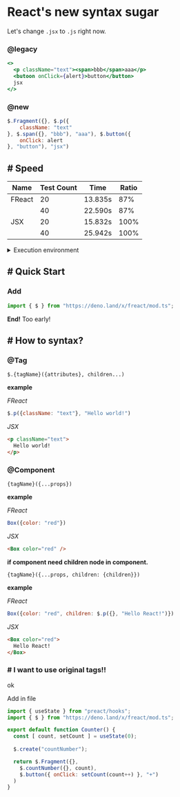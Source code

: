 # React's new syntax sugar

Let's change `.jsx` to `.js` right now.

### @legacy
```jsx
<>
  <p className="text"><span>bbb</span>aaa</p>
  <butoon onClick={alert}>button</button>
  jsx
</>
```

### @new
```js
$.Fragment({}, $.p({
	className: "text"
}, $.span({}, "bbb"), "aaa"), $.button({
	onClick: alert
}, "button"), "jsx")
```

## # Speed
|Name|Test Count|Time|Ratio|
|-|-|-|-|
|FReact|20|13.835s| 87% |
||40|22.590s| 87%|
|JSX|20|15.832s| 100%|
||40|25.942s| 100%|
<details>
<summary>Execution environment</summary>

OS: Ubuntsu(codespaces)  
Runtime: Deno latest(2023 9/1)  
Code: [speed-test/speed.test.js]  
</details>


## # Quick Start

### Add 
```js
import { $ } from "https://deno.land/x/freact/mod.ts";
```

**End!**
Too early!

## # How to syntax?

### @Tag
`$.{tagName}({attributes}, children...)`

**example**

*FReact*
```js
$.p({className: "text"}, "Hello world!")
```

*JSX*
```html
<p className="text">
  Hello world!
</p>
```

### @Component
`{tagName}({...props})`

**example**

*FReact*
```js
Box({color: "red"})
```

*JSX*
```html
<Box color="red" />
```


**if component need children node in component.**

`{tagName}({...props, children: {children}})`

**example**

*FReact*
```js
Box({color: "red", children: $.p({}, "Hello React!")})
```

*JSX*
```html
<Box color="red">
  Hello React!
</Box>
```

### # I want to use original tags!!

ok

Add in file
```js
import { useState } from "preact/hooks";
import { $ } from "https://deno.land/x/freact/mod.ts";

export default function Counter() {
  const [ count, setCount ] = useState(0);
  
  $.create("countNumber");

  return $.Fragment({}, 
    $.countNumber({}, count),
    $.button({ onClick: setCount(count++) }, "+")
  )
}

```